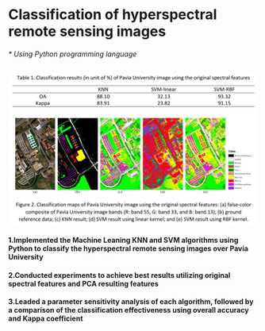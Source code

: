 # Classification of hyperspectral remote sensing images
###### * Using Python programming language 

![image](https://github.com/pingzhang1004/CSCI575-ML-SVM-and-KNN/blob/main/ML-SVM-and-KNN.png)
#### 1.Implemented the Machine Leaning KNN and SVM algorithms using Python to classify the hyperspectral remote sensing images over Pavia University
#### 2.Conducted experiments to achieve best results utilizing original spectral features and PCA resulting features 
#### 3.Leaded a parameter sensitivity analysis of each algorithm, followed by a comparison of the classification effectiveness using overall accuracy and Kappa coefficient
